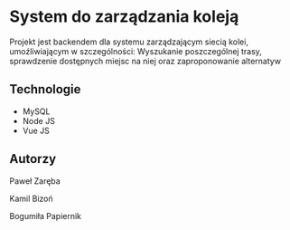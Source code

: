 # System do zarządzania koleją

Projekt jest backendem dla systemu zarządzającym siecią kolei, umoźliwiającym w szczególności: Wyszukanie poszczególnej trasy, sprawdzenie dostępnych miejsc na niej oraz zaproponowanie alternatyw

## Technologie

-   MySQL
-   Node JS
-   Vue JS

## Autorzy

Paweł Zaręba


Kamil Bizoń


Bogumiła Papiernik
